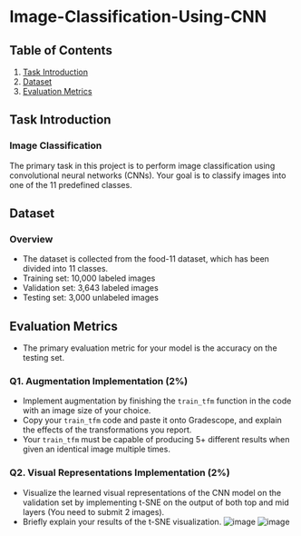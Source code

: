 # Image-Classification-Using-CNN

## Table of Contents

1. [Task Introduction](#task-introduction)
2. [Dataset](#dataset)
3. [Evaluation Metrics](#evaluation-metrics)


## Task Introduction

### Image Classification
The primary task in this project is to perform image classification using convolutional neural networks (CNNs). Your goal is to classify images into one of the 11 predefined classes.

## Dataset

### Overview
- The dataset is collected from the food-11 dataset, which has been divided into 11 classes.
- Training set: 10,000 labeled images
- Validation set: 3,643 labeled images
- Testing set: 3,000 unlabeled images

## Evaluation Metrics

- The primary evaluation metric for your model is the accuracy on the testing set.

### Q1. Augmentation Implementation (2%)
- Implement augmentation by finishing the `train_tfm` function in the code with an image size of your choice.
- Copy your `train_tfm` code and paste it onto Gradescope, and explain the effects of the transformations you report.
- Your `train_tfm` must be capable of producing 5+ different results when given an identical image multiple times.

### Q2. Visual Representations Implementation (2%)
- Visualize the learned visual representations of the CNN model on the validation set by implementing t-SNE on the output of both top and mid layers (You need to submit 2 images).
- Briefly explain your results of the t-SNE visualization.
![image](https://github.com/Bonbodii/Image-Classification-Using-CNN/assets/116272268/a34ba7a9-94fb-4409-9da8-6a1513ed3f9d) ![image](https://github.com/Bonbodii/Image-Classification-Using-CNN/assets/116272268/ffd58e7e-b7d8-4ae6-a3f5-9d456e55068d)

